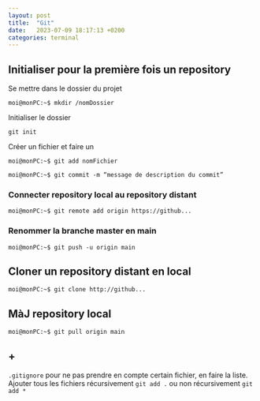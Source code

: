 ```yaml
---
layout: post
title:  "Git"
date:   2023-07-09 18:17:13 +0200
categories: terminal
---
```


## Initialiser pour la première fois un repository

Se mettre dans le dossier du projet   
```console
moi@monPC:~$ mkdir /nomDossier
```

Initialiser le dossier  
```
git init
```

Créer un fichier et faire un  
```console
moi@monPC:~$ git add nomFichier
```

```console
moi@monPC:~$ git commit -m “message de description du commit”
```

### Connecter repository local au repository distant

```console
moi@monPC:~$ git remote add origin https://github...
```

### Renommer la branche master en main

```console
moi@monPC:~$ git push -u origin main
```


## Cloner un repository distant en local

```console
moi@monPC:~$ git clone http://github...
```

## MàJ repository local
```console
moi@monPC:~$ git pull origin main
```


## +

`.gitignore` pour ne pas prendre en compte certain fichier, en faire la liste.  
Ajouter tous les fichiers récursivement `git add .` ou non récursivement `git add *`